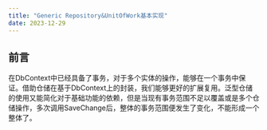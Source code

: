 ```yaml
---
title: "Generic Repository&UnitOfWork基本实现"
date: 2023-12-29
---
```


## 前言

在DbContext中已经具备了事务，对于多个实体的操作，能够在一个事务中保证。借助仓储在基于DbContext上的封装，我们能够更好的扩展复用。泛型仓储的使用又能简化对于基础功能的依赖，但是当现有事务范围不足以覆盖或是多个仓储操作，多次调用SaveChange后，整体的事务范围便发生了变化，不能形成一个整体了。

